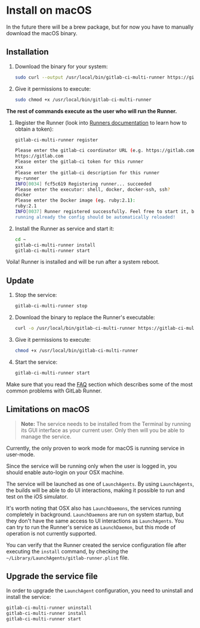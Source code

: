 # Install on macOS

In the future there will be a brew package, but for now you have to manually
download the macOS binary.

## Installation

1. Download the binary for your system:

    ```bash
    sudo curl --output /usr/local/bin/gitlab-ci-multi-runner https://gitlab-ci-multi-runner-downloads.s3.amazonaws.com/latest/binaries/gitlab-ci-multi-runner-darwin-amd64
    ```

1. Give it permissions to execute:

    ```bash
    sudo chmod +x /usr/local/bin/gitlab-ci-multi-runner
    ```

**The rest of commands execute as the user who will run the Runner.**

1. Register the Runner (look into [Runners documentation](https://docs.gitlab.com/ce/ci/runners/) to learn how to obtain a token):

    ```bash
    gitlab-ci-multi-runner register

    Please enter the gitlab-ci coordinator URL (e.g. https://gitlab.com )
    https://gitlab.com
    Please enter the gitlab-ci token for this runner
    xxx
    Please enter the gitlab-ci description for this runner
    my-runner
    INFO[0034] fcf5c619 Registering runner... succeeded
    Please enter the executor: shell, docker, docker-ssh, ssh?
    docker
    Please enter the Docker image (eg. ruby:2.1):
    ruby:2.1
    INFO[0037] Runner registered successfully. Feel free to start it, but if it's
    running already the config should be automatically reloaded!
    ```

1. Install the Runner as service and start it:

    ```bash
    cd ~
    gitlab-ci-multi-runner install
    gitlab-ci-multi-runner start
    ```

Voila! Runner is installed and will be run after a system reboot.

## Update

1. Stop the service:

    ```bash
    gitlab-ci-multi-runner stop
    ```

1. Download the binary to replace the Runner's executable:

    ```bash
    curl -o /usr/local/bin/gitlab-ci-multi-runner https://gitlab-ci-multi-runner-downloads.s3.amazonaws.com/latest/binaries/gitlab-ci-multi-runner-darwin-amd64
    ```

1. Give it permissions to execute:

    ```bash
    chmod +x /usr/local/bin/gitlab-ci-multi-runner
    ```

1. Start the service:

    ```bash
    gitlab-ci-multi-runner start
    ```

Make sure that you read the [FAQ](../faq/README.md) section which describes
some of the most common problems with GitLab Runner.

## Limitations on macOS

>**Note:**
The service needs to be installed from the Terminal by running its GUI
interface as your current user. Only then will you be able to manage the service.

Currently, the only proven to work mode for macOS is running service in user-mode.

Since the service will be running only when the user is logged in, you should
enable auto-login on your OSX machine.

The service will be launched as one of `LaunchAgents`. By using `LaunchAgents`,
the builds will be able to do UI interactions, making it possible to run and
test on the iOS simulator.

It's worth noting that OSX also has `LaunchDaemons`, the services running
completely in background. `LaunchDaemons` are run on system startup, but they
don't have the same access to UI interactions as `LaunchAgents`. You can try to
run the Runner's service as `LaunchDaemon`, but this mode of operation is not
currently supported.

You can verify that the Runner created the service configuration file after
executing the `install` command, by checking the
`~/Library/LaunchAgents/gitlab-runner.plist` file.

## Upgrade the service file

In order to upgrade the `LaunchAgent` configuration, you need to uninstall and
install the service:

```bash
gitlab-ci-multi-runner uninstall
gitlab-ci-multi-runner install
gitlab-ci-multi-runner start
```
